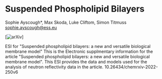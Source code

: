 # Suspended Phospholipid Bilayers
Sophie Ayscough*, Max Skoda, Luke Cliftom, Simon Titmuss
sophie.ayscough@ess.eu

 [![arXiv](https://img.shields.io/badge/Chemrxiv-10.26434%2Fchemrxiv--2022--250v6-red)]
 
ESI for "Suspended phospholipid bilayers: a new and versatile biological membrane model"
This is the Electronic supplmentary information for the article "Suspended phospholipid bilayers: a new and versatile biological membrane model". This ESI provides the data and models used for the analysis of neutron reflectivity data in the article.
10.26434/chemrxiv-2022-250v6
